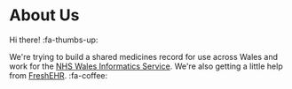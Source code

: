 # About Us
Hi there! :fa-thumbs-up:

We're trying to build a shared medicines record for use across Wales and work for the [NHS Wales Informatics Service](https://nwis.nhs.wales/ "NHS Wales Informatics Service"). We're also getting a little help from [FreshEHR](https://freshehr.com/ "FreshEHR Ltd"). :fa-coffee:


